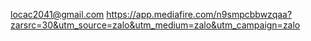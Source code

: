 locac2041@gmail.com
https://app.mediafire.com/n9smpcbbwzqaa?zarsrc=30&utm_source=zalo&utm_medium=zalo&utm_campaign=zalo
